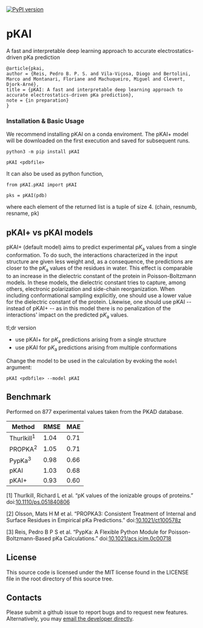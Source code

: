 [![PyPI version](https://badge.fury.io/py/pKAI.svg)](https://badge.fury.io/py/pKAI)

# pKAI

A fast and interpretable deep learning approach to accurate electrostatics-driven pKa prediction

```
@article{pkai,
author = {Reis, Pedro B. P. S. and Vila-Viçosa, Diogo and Bertolini, Marco and Montanari, Floriane and Machuqueiro, Miguel and Clevert, Djork-Arné},
title = {pKAI: A fast and interpretable deep learning approach to accurate electrostatics-driven pKa prediction},
note = {in preparation}
}
```

### Installation & Basic Usage

We recommend installing pKAI on a conda enviroment. The pKAI+ model will be downloaded on the first execution and saved for subsequent runs.

```
python3 -m pip install pKAI

pKAI <pdbfile>
```

It can also be used as python function,
```
from pKAI.pKAI import pKAI

pks = pKAI(pdb)
```
where each element of the returned list is a tuple of size 4. (chain, resnumb, resname, pk)

## pKAI+ vs pKAI models

pKAI+ (default model) aims to predict experimental p<i>K</i><sub>a</sub> values from a single conformation. To do such, the interactions characterized in the input structure are given less weight and, as a consequence, the predictions are closer to the p<i>K</i><sub>a</sub> values of the residues in water. This effect is comparable to an increase in the dielectric constant of the protein in Poisson-Boltzmann models. In these models, the dielectric constant tries to capture, among others, electronic polarization and side-chain reorganization. When including conformational sampling explicitly, one should use a lower value for the dielectric constant of the protein. Likewise, one should use pKAI -- instead of pKAI+ -- as in this model there is no penalization of the interactions' impact on the predicted p<i>K</i><sub>a</sub> values.

tl;dr version
- use pKAI+ for p<i>K</i><sub>a</sub> predictions arising from a single structure
- use pKAI for p<i>K</i><sub>a</sub> predictions arising from multiple conformations

Change the model to be used in the calculation by evoking the `model` argument:
```
pKAI <pdbfile> --model pKAI
```

## Benchmark

Performed on 877 experimental values taken from the PKAD database.

| Method                | RMSE | MAE  |
|-----------------------|------|------|
| Thurlkill<sup>1</sup> | 1.04 | 0.71 |
| PROPKA<sup>2</sup>    | 1.05 | 0.71 |
| PypKa<sup>3</sup>     | 0.98 | 0.66 |
| pKAI                  | 1.03 | 0.68 |
| pKAI+                 | 0.93 | 0.60 |

[1] Thurlkill, Richard L et al. “pK values of the ionizable groups of proteins.” doi:<a href="https://doi.org/10.1110/ps.051840806">10.1110/ps.051840806</a>

[2] Olsson, Mats H M et al. “PROPKA3: Consistent Treatment of Internal and Surface Residues in Empirical pKa Predictions.” doi:<a href="https://doi.org/10.1021/ct100578z">10.1021/ct100578z</a>

[3] Reis, Pedro B P S et al. “PypKa: A Flexible Python Module for Poisson-Boltzmann-Based pKa Calculations.” doi:<a href="https://doi.org/10.1021/acs.jcim.0c00718">10.1021/acs.jcim.0c00718</a>


## License

This source code is licensed under the MIT license found in the LICENSE file in the root directory of this source tree.

## Contacts
Please submit a github issue to report bugs and to request new features. Alternatively, you may <a href="pdreis@fc.ul.pt"> email the developer directly</a>.
